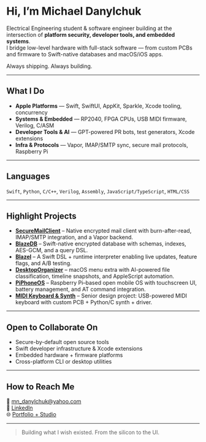 # Hi, I’m Michael Danylchuk  

Electrical Engineering student & software engineer building at the intersection of **platform security, developer tools, and embedded systems**.  
I bridge low-level hardware with full-stack software — from custom PCBs and firmware to Swift-native databases and macOS/iOS apps.  

Always shipping. Always building.  

---

## What I Do  

- **Apple Platforms** — Swift, SwiftUI, AppKit, Sparkle, Xcode tooling, concurrency  
- **Systems & Embedded** — RP2040, FPGA CPUs, USB MIDI firmware, Verilog, C/ASM  
- **Developer Tools & AI** — GPT-powered PR bots, test generators, Xcode extensions  
- **Infra & Protocols** — Vapor, IMAP/SMTP sync, secure mail protocols, Raspberry Pi  

---

## Languages  

`Swift`, `Python`, `C/C++`, `Verilog`, `Assembly`, `JavaScript/TypeScript`, `HTML/CSS`  

---

## Highlight Projects  

- [**SecureMailClient**](https://github.com/yourusername/SecureMailClient) – Native encrypted mail client with burn-after-read, IMAP/SMTP integration, and a Vapor backend.  
- [**BlazeDB**](https://github.com/yourusername/BlazeDB) – Swift-native encrypted database with schemas, indexes, AES-GCM, and a query DSL.  
- [**Blazel**](https://github.com/yourusername/Blazel) – A Swift DSL + runtime interpreter enabling live updates, feature flags, and A/B testing.  
- [**DesktopOrganizer**](https://github.com/yourusername/DesktopOrganizer) – macOS menu extra with AI-powered file classification, timeline snapshots, and AppleScript automation.  
- [**PiPhoneOS**](https://github.com/yourusername/PiPhoneOS) – Raspberry Pi–based open mobile OS with touchscreen UI, battery management, and AT command integration.  
- [**MIDI Keyboard & Synth**](https://github.com/yourusername/SJSUSeniorDesign_MIDIKeyboard_SoundEngine) – Senior design project: USB-powered MIDI keyboard with custom PCB + Python/C synth + driver.  

---

## Open to Collaborate On  

- Secure-by-default open source tools  
- Swift developer infrastructure & Xcode extensions  
- Embedded hardware + firmware platforms  
- Cross-platform CLI or desktop utilities  

---

## How to Reach Me  

📧 [mn_danylchuk@yahoo.com](mailto:mn_danylchuk@yahoo.com)  
🔗 [LinkedIn](https://linkedin.com/in/michaeldanylchuk)  
🌐 [Portfolio + Studio](https://danylchukstudios.dev)  

---

>  Building what I wish existed. From the silicon to the UI.
